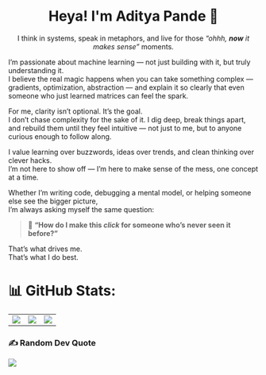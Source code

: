 <h1 align="center">Heya! I'm Aditya Pande 👋</h1>

<p align="center">
  I think in systems, speak in metaphors, and live for those <em>“ohhh, <strong>now</strong> it makes sense”</em> moments.
</p>

I’m passionate about machine learning — not just building with it, but truly understanding it.  
I believe the real magic happens when you can take something complex — gradients, optimization, abstraction — and explain it so clearly that even someone who just learned matrices can feel the spark.

For me, clarity isn’t optional. It’s the goal.  
I don’t chase complexity for the sake of it. I dig deep, break things apart, and rebuild them until they feel intuitive — not just to me, but to anyone curious enough to follow along.

I value learning over buzzwords, ideas over trends, and clean thinking over clever hacks.  
I’m not here to show off — I’m here to make sense of the mess, one concept at a time.

Whether I’m writing code, debugging a mental model, or helping someone else see the bigger picture,  
I’m always asking myself the same question:  
> 💭 **“How do I make this *click* for someone who’s never seen it before?”**

That’s what drives me.  
That’s what I do best.

# 📊 GitHub Stats:
<table>
  <tr>
    <td>
      <img src="https://github-readme-stats.vercel.app/api?username=nottpande&theme=dracula&hide_border=false&include_all_commits=false&count_private=true" />
    </td>
    <td>
      <img src="https://nirzak-streak-stats.vercel.app/?user=nottpande&theme=dracula&hide_border=false" />
    </td>
    <td>
      <img src="https://github-readme-stats.vercel.app/api/top-langs/?username=nottpande&theme=dracula&hide_border=false&include_all_commits=false&count_private=true&layout=compact" />
    </td>
  </tr>
</table>


### ✍️ Random Dev Quote
![](https://quotes-github-readme.vercel.app/api?type=horizontal&theme=dark)

<!-- Proudly created with GPRM ( https://gprm.itsvg.in ) -->
